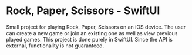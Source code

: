 # Rock, Paper, Scissors - SwiftUI

Small project for playing Rock, Paper, Scissors on an iOS device. The user can create a new game or join an existing one as well as view previous played games. This project is done purely in SwiftUI. Since the API is external, functionality is not guaranteed. 
